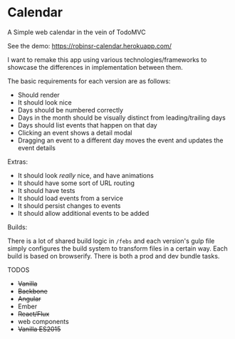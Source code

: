 
Calendar
========

A Simple web calendar in the vein of TodoMVC

See the demo: https://robinsr-calendar.herokuapp.com/

I want to remake this app using various technologies/frameworks to showcase
the differences in implementation between them. 

The basic requirements for each version are as follows:

* Should render
* It should look nice
* Days should be numbered correctly
* Days in the month should be visually distinct from leading/trailing days
* Days should list events that happen on that day
* Clicking an event shows a detail modal
* Dragging an event to a different day moves the event and updates the event details

Extras:

* It should look _really_ nice, and have animations
* It should have some sort of URL routing
* It should have tests
* It should load events from a service
* It should persist changes to events
* It should allow additional events to be added

Builds:

There is a lot of shared build logic in `/febs` and each version's gulp file simply configures the build system to transform files in a certain way. Each build is based on browserify. There is both a prod and dev bundle tasks. 

TODOS

* ~~Vanilla~~ 
* ~~Backbone~~
* ~~Angular~~
* Ember
* ~~React/Flux~~
* web components
* ~~Vanilla ES2015~~

